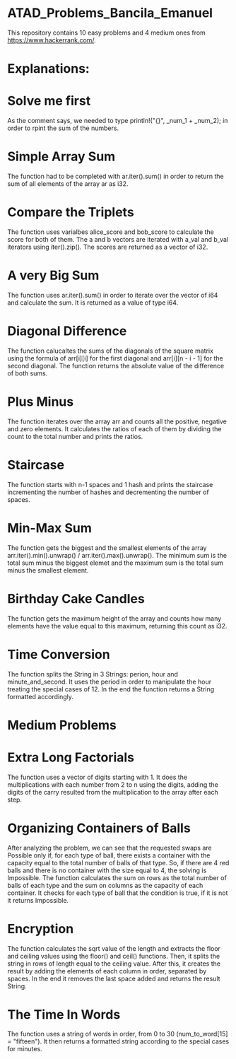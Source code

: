 # ATAD_Problems_Bancila_Emanuel

This repository contains 10 easy problems and 4 medium ones from https://www.hackerrank.com/.
# Explanations:
# Solve me first
As the comment says, we needed to type println!("{}", _num_1 + _num_2); in order to rpint the sum of the numbers.
# Simple Array Sum
The function had to be completed with ar.iter().sum() in order to return the sum of all elements of the array ar as i32.
# Compare the Triplets
The function uses varialbes alice_score and bob_score to calculate the score for both of them. The a and b vectors are iterated with a_val and b_val iterators using iter().zip(). The scores are returned as a vector of i32.
# A very Big Sum
The function uses ar.iter().sum() in order to iterate over the vector of i64 and calculate the sum. It is returned as a value of type i64.
# Diagonal Difference
The function calucaltes the sums of the diagonals of the square matrix using the formula of arr[i][i] for the first diagonal and arr[i][n - i - 1] for the second diagonal. The function returns the absolute value of the difference of both sums.
# Plus Minus
The function iterates over the array arr and counts all the positive, negative and zero elements. It calculates the ratios of each of them by dividing the count to the total number and prints the ratios.
# Staircase
The function starts with n-1 spaces and 1 hash and prints the staircase incrementing the number of hashes and decrementing the number of spaces.
# Min-Max Sum
The function gets the biggest and the smallest elements of the array arr.iter().min().unwrap() / arr.iter().max().unwrap(). The minimum sum is the total sum minus the biggest elemet and the maximum sum is the total sum minus the smallest element.
# Birthday Cake Candles
The function gets the maximum height of the array and counts how many elements have the value equal to this maximum, returning this count as i32.
# Time Conversion
The function splits the String in 3 Strings: perion, hour and minute_and_second. It uses the period in order to manipulate the hour treating the special cases of 12. In the end the function returns a String formatted accordingly.
# Medium Problems
# Extra Long Factorials
The function uses a vector of digits starting with 1. It does the multiplications with each number from 2 to n using the digits, adding the digits of the carry resulted from the multiplication to the array after each step.
# Organizing Containers of Balls
After analyzing the problem, we can see that the requested swaps are Possible only if, for each type of ball, there exists a container with the capacity equal to the total number of balls of that type. So, if there are 4 red balls and there is no container with the size equal to 4, the solving is Impossible.
The function calculates the sum on rows as the total number of balls of each type and the sum on columns as the capacity of each container. It checks for each type of ball that the condition is true, if it is not it returns Impossible.
# Encryption
The function calculates the sqrt value of the length and extracts the floor and ceiling values using the floor() and ceil() functions. Then, it splits the string in rows of length equal to the ceiling value. After this, it creates the result by adding the elements of each column in order, separated by spaces. In the end it removes the last space added and returns the result String.
# The Time In Words
The function uses a string of words in order, from 0 to 30 (num_to_word[15] = "fifteen"). It then returns a formatted string according to the special cases for minutes. 
